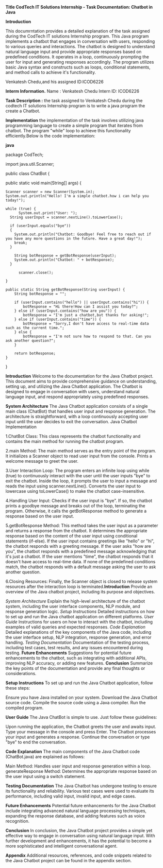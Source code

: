 **Title CodTech IT Solutions Internship - Task Documentation: Chatbot in Java**

**Introduction**

This documrntation provides a detailed explanation of the task assigned during the CodTech IT solutions Internship program.
This Java program implements a chatbot that engages in conversation with users, responding to various queries and interactions.
The chatbot is designed to understand natural language input and provide appropriate responses based on predefined conditions. 
It operates in a loop, continuously prompting the user for input and generating responses accordingly. 
The program utilizes basic Java syntax and constructs such as loops, conditional statements, and method calls to achieve it's functionality. 
 
Venkatesh Chedu,and his assigned ID:ICOD6226

**Interm Information.**
Name     : Venkatesh Chedu
Intern ID: ICOD6226

**Task Description :**
the task assigned to Venkatesh Chedu during the codtech IT solutions Internship program is to write a java program the create a Chatbot.

**Implementation**
the implementation of the task involves utilizing java programming language to create a simple program that iterates from chatbot. 
The program "while" loop to achieve this functionality efficiently.Below is the code implementation:

**java**

package CodTech;

import java.util.Scanner;

public class ChatBot {

	
 public static void main(String[] args) {
		
	Scanner scanner = new Scanner(System.in);
	System.out.println("Hello! I'm a simple chatbot.how i can help you today!");
		
	while (true) {
     	  System.out.print("User: ");
	  String userInput = scanner.nextLine().toLowerCase(); 
			
	  if (userInput.equals("bye"))
	  {
		System.out.println("Chatbot: Goodbye! Feel free to reach out if you have any more questions in the future. Have a great day!");
		break;
	  }
			
		String botResponse = getBotResponse(userInput);
		System.out.println("Chatbot: " + botResponse);
	  }
		
	      scanner.close();
		
	}

    public static String getBotResponse(String userInput) {
        String botResponse = "";
        
        if (userInput.contains("hello") || userInput.contains("hi")) {
            botResponse = "Hi there!How can I assist you today?";
        } else if (userInput.contains("how are you")) {
            botResponse = "I'm just a chatbot,but thanks for asking!";
        } else if (userInput.contains("time")) {
            botResponse = "Sorry,I don't have access to real-time data such as the current time.";
        } else {
            botResponse = "I'm not sure how to respond to that. Can you ask another question?";
        }
        
        return botResponse;
    }
}


**Introduction**
Welcome to the documentation for the Java Chatbot project. This document aims to provide comprehensive guidance on understanding, setting up, and utilizing the Java Chatbot application. The Chatbot is designed to engage in conversation with users, understand natural language input, and respond appropriately using predefined responses.

**System Architecture**
The Java Chatbot application consists of a single main class (ChatBot) that handles user input and response generation. The architecture is straightforward, with a loop continuously accepting user input until the user decides to exit the conversation.
Java Chatbot Implementation

1.ChatBot Class:
This class represents the chatbot functionality and contains the main method for running the chatbot program.

2.main Method:
The main method serves as the entry point of the program.
It initializes a Scanner object to read user input from the console.
Prints a welcome message to greet the user.

3.User Interaction Loop:
The program enters an infinite loop using while (true) to continuously interact with the user until the user inputs "bye" to exit the chatbot.
Inside the loop, it prompts the user to input a message and reads the input using scanner.nextLine().
Converts the user input to lowercase using toLowerCase() to make the chatbot case-insensitive.

4.Handling User Input:
Checks if the user input is "bye". If so, the chatbot prints a goodbye message and breaks out of the loop, terminating the program.
Otherwise, it calls the getBotResponse method to generate a response based on the user input.

5.getBotResponse Method:
This method takes the user input as a parameter and returns a response from the chatbot.
It determines the appropriate response based on the content of the user input using conditional statements (if-else).
If the user input contains greetings like "hello" or "hi", the chatbot responds with a greeting message.
If the user asks "how are you", the chatbot responds with a predefined message acknowledging that it's just a chatbot.
If the user mentions "time", the chatbot responds that it doesn't have access to real-time data.
If none of the predefined conditions match, the chatbot responds with a default message asking the user to ask another question.

6.Closing Resources:
Finally, the Scanner object is closed to release system resources after the interaction loop is terminated.**Introduction**
Provide an overview of the Java chatbot project, including its purpose and objectives.

*System Architecture*
Explain the high-level architecture of the chatbot system, including the user interface components, NLP module, and response generation logic.
*Setup Instructions*
Detailed instructions on how to set up and run the Java chatbot application on different platforms.
*User Guide*
Instructions for users on how to interact with the chatbot, including examples of valid queries and expected responses.
*Code Explanation*
Detailed explanations of the key components of the Java code, including the user interface setup, NLP integration, response generation, and error handling.
*Testing Documentation*
Documentation of the testing process, including test cases, test results, and any issues encountered during testing.
 **Future Enhancements**
Suggestions for potential future enhancements to the chatbot, such as integrating with additional APIs, improving NLP accuracy, or adding new features.
 **Conclusion**
Summarize the key points of the documentation and provide any final thoughts or considerations.


**Setup Instructions**
To set up and run the Java Chatbot application, follow these steps:

Ensure you have Java installed on your system.
Download the Java Chatbot source code.
Compile the source code using a Java compiler.
Run the compiled program.

**User Guide**
The Java ChatBot is simple to use. Just follow these guidelines:

Upon running the application, the Chatbot greets the user and awaits input.
Type your message in the console and press Enter.
The Chatbot processes your input and generates a response.
Continue the conversation or type "bye" to end the conversation.

**Code Explanation**
The main components of the Java Chatbot code (ChatBot.java) are explained as follows:

Main Method: Handles user input and response generation within a loop.
generateResponse Method: Determines the appropriate response based on the user input using a switch statement.

**Testing Documentation**
The Java Chatbot has undergone testing to ensure its functionality and reliability. Various test cases were used to evaluate its performance, including valid input, invalid input, and edge cases.

**Future Enhancements**
Potential future enhancements for the Java Chatbot include integrating advanced natural language processing techniques, expanding the response database, and adding features such as voice recognition.

**Conclusion**
In conclusion, the Java Chatbot project provides a simple yet effective way to engage in conversation using natural language input. With further development and enhancements, it has the potential to become a more sophisticated and intelligent conversational agent.


**Appendix**
Additional resources, references, and code snippets related to the Java Chatbot project can be found in the appendix section.
